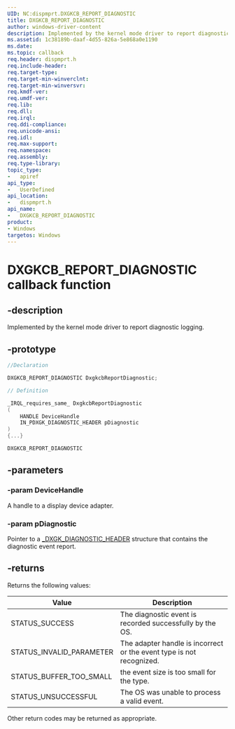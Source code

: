```yaml
---
UID: NC:dispmprt.DXGKCB_REPORT_DIAGNOSTIC
title: DXGKCB_REPORT_DIAGNOSTIC
author: windows-driver-content
description: Implemented by the kernel mode driver to report diagnostic logging.
ms.assetid: 1c38189b-daaf-4d55-826a-5e868a0e1190
ms.date:
ms.topic: callback
req.header: dispmprt.h
req.include-header:
req.target-type:
req.target-min-winverclnt:
req.target-min-winversvr:
req.kmdf-ver:
req.umdf-ver:
req.lib:
req.dll:
req.irql:
req.ddi-compliance:
req.unicode-ansi:
req.idl:
req.max-support:
req.namespace:
req.assembly:
req.type-library:
topic_type:
-	apiref
api_type:
-	UserDefined
api_location:
-	dispmprt.h
api_name:
-	DXGKCB_REPORT_DIAGNOSTIC
product: 
- Windows
targetos: Windows
---
```


# DXGKCB_REPORT_DIAGNOSTIC callback function

## -description

Implemented by the kernel mode driver to report diagnostic logging.

## -prototype

```cpp
//Declaration

DXGKCB_REPORT_DIAGNOSTIC DxgkcbReportDiagnostic;

// Definition

_IRQL_requires_same_ DxgkcbReportDiagnostic
(
	HANDLE DeviceHandle
	IN_PDXGK_DIAGNOSTIC_HEADER pDiagnostic
)
{...}

DXGKCB_REPORT_DIAGNOSTIC


```

## -parameters

### -param DeviceHandle

A handle to a display device adapter.

### -param pDiagnostic

Pointer to a [_DXGK_DIAGNOSTIC_HEADER](C:\drivers\wdk-ddi\wdk-ddi-src\content\dispmprt\ns-dispmprt-_dxgk_diagnostic_header.md) structure that contains the diagnostic event report.

## -returns

Returns the following values:

| Value | Description |
| -- | -- |
| STATUS_SUCCESS| The diagnostic event is recorded successfully by the OS.|
| STATUS_INVALID_PARAMETER| The adapter handle is incorrect or the event type is not recognized. |
| STATUS_BUFFER_TOO_SMALL | the event size is too small for the type. |
| STATUS_UNSUCCESSFUL | The OS was unable to process a valid event.|

Other return codes may be returned as appropriate.
